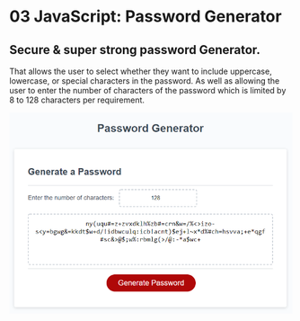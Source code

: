 # 03 JavaScript: Password Generator

## Secure & super strong password Generator. 

That allows the user to select whether they want to include uppercase, lowercase, or special characters in the password.
As well as allowing the user to enter the number of characters of the password which is limited by 8 to 128 characters per requirement.

![password generator demo](./Assets/03-javascript-homework-demo.png)
